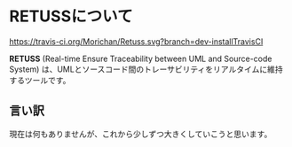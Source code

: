 # RETUSSについて

https://travis-ci.org/Morichan/Retuss.svg?branch=dev-installTravisCI

__RETUSS__ (Real-time Ensure Traceability between UML and Source-code System) は、UMLとソースコード間のトレーサビリティをリアルタイムに維持するツールです。

## 言い訳

現在は何もありませんが、これから少しずつ大きくしていこうと思います。